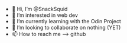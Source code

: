 - 👋 Hi, I’m @SnackSquid
- 👀 I’m interested in web dev
- 🌱 I’m currently learning with the Odin Project
- 💞️ I’m looking to collaborate on nothing (YET)
- 📫 How to reach me --> github

<!---
SnackSquid/SnackSquid is a ✨ special ✨ repository because its `README.md` (this file) appears on your GitHub profile.
You can click the Preview link to take a look at your changes.
--->
